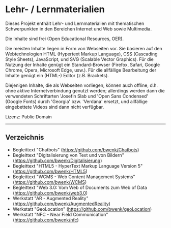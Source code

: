 # Lehr- / Lernmaterialien

Dieses Projekt enthält Lehr- und Lernmaterialien mit thematischen Schwerpunkten in den Bereichen Internet und Web sowie Multimedia.

Die Inhalte sind frei (Open Educational Resources, OER).

Die meisten Inhalte liegen in Form von Webseiten vor. Sie basieren auf den Webtechnologien HTML (Hypertext Markup Language), CSS (Cascading Style Sheets), JavaScript, und SVG (Scalable Vector Graphics). Für die Nutzung der Inhalte genügt ein Standard-Browser (Firefox, Safari, Google Chrome, Opera, Microsoft Edge, usw.). Für die allfällige Bearbeitung der Inhalte genügt ein (HTML-) Editor (z.B. Brackets).

Diejenigen Inhalte, die als Webseiten vorliegen, können auch offline, d.h. ohne aktive Internetverbindung genutzt werden; allerdings werden dann die verwendeten Schriftarten 'Josefin Slab und 'Open Sans Condensed' (Google Fonts) durch 'Georgia' bzw. 'Verdana' ersetzt, und allfällige eingebettete Videos sind dann nicht verfügbar.

Lizenz: Public Domain

---

## Verzeichnis

* Begleittext "Chatbots" (https://github.com/bwenk/Chatbots)
* Begleittext "Digitalisierung von Text und von Bildern" (https://github.com/bwenk/Digitalisierung)
* Begleittext "HTML5 - HyperText Markup Language Version 5" (https://github.com/bwenk/HTML5)
* Begleittext "WCMS - Web Content Management Systems" (https://github.com/bwenk/WCMS)
* Begleittext "Web 3.0: Vom Web of Documents zum Web of Data (https://github.com/bwenk/web3.0)
* Werkstatt "AR - Augmented Reality" (https://github.com/bwenk/AugmentedReality)
* Werkstatt "GeoLocation" (https://github.com/bwenk/geoLocation)
* Werkstatt "NFC - Near Field Communication" (https://github.com/bwenk/nfc)

